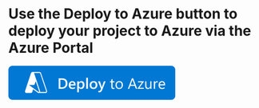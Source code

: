 # Use the Deploy to Azure button to deploy your project to Azure via the Azure Portal

[![Deploy to Azure][azure-img]][azure-url]

[azure-img]: https://raw.githubusercontent.com/Azure/azure-quickstart-templates/master/1-CONTRIBUTION-GUIDE/images/deploytoazure.svg?sanitize=true
[azure-url]: https://portal.azure.com/#create/Microsoft.Template/uri/https%3A%2F%2Fraw.githubusercontent.com%2Fcharris-msft%2Ftodo-csharp-cosmos-sql%2Fmain%2Fazure%2fazuredeploy.json

